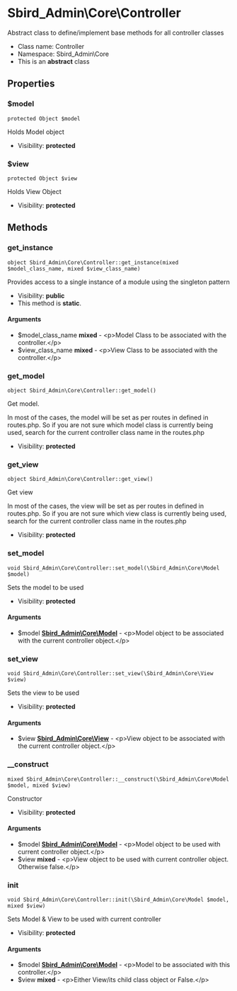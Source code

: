 Sbird_Admin\Core\Controller
===============

Abstract class to define/implement base methods for all controller classes




* Class name: Controller
* Namespace: Sbird_Admin\Core
* This is an **abstract** class





Properties
----------


### $model

    protected Object $model

Holds Model object



* Visibility: **protected**


### $view

    protected Object $view

Holds View Object



* Visibility: **protected**


Methods
-------


### get_instance

    object Sbird_Admin\Core\Controller::get_instance(mixed $model_class_name, mixed $view_class_name)

Provides access to a single instance of a module using the singleton pattern



* Visibility: **public**
* This method is **static**.


#### Arguments
* $model_class_name **mixed** - &lt;p&gt;Model Class to be associated with the controller.&lt;/p&gt;
* $view_class_name **mixed** - &lt;p&gt;View Class to be associated with the controller.&lt;/p&gt;



### get_model

    object Sbird_Admin\Core\Controller::get_model()

Get model.

In most of the cases, the model will be set as per routes in defined in routes.php.
So if you are not sure which model class is currently being used, search for the
current controller class name in the routes.php

* Visibility: **protected**




### get_view

    object Sbird_Admin\Core\Controller::get_view()

Get view

In most of the cases, the view will be set as per routes in defined in routes.php.
So if you are not sure which view class is currently being used, search for the
current controller class name in the routes.php

* Visibility: **protected**




### set_model

    void Sbird_Admin\Core\Controller::set_model(\Sbird_Admin\Core\Model $model)

Sets the model to be used



* Visibility: **protected**


#### Arguments
* $model **[Sbird_Admin\Core\Model](Sbird_Admin-Core-Model.md)** - &lt;p&gt;Model object to be associated with the current controller object.&lt;/p&gt;



### set_view

    void Sbird_Admin\Core\Controller::set_view(\Sbird_Admin\Core\View $view)

Sets the view to be used



* Visibility: **protected**


#### Arguments
* $view **[Sbird_Admin\Core\View](Sbird_Admin-Core-View.md)** - &lt;p&gt;View object to be associated with the current controller object.&lt;/p&gt;



### __construct

    mixed Sbird_Admin\Core\Controller::__construct(\Sbird_Admin\Core\Model $model, mixed $view)

Constructor



* Visibility: **protected**


#### Arguments
* $model **[Sbird_Admin\Core\Model](Sbird_Admin-Core-Model.md)** - &lt;p&gt;Model object to be used with current controller object.&lt;/p&gt;
* $view **mixed** - &lt;p&gt;View object to be used with current controller object. Otherwise false.&lt;/p&gt;



### init

    void Sbird_Admin\Core\Controller::init(\Sbird_Admin\Core\Model $model, mixed $view)

Sets Model & View to be used with current controller



* Visibility: **protected**


#### Arguments
* $model **[Sbird_Admin\Core\Model](Sbird_Admin-Core-Model.md)** - &lt;p&gt;Model to be associated with this controller.&lt;/p&gt;
* $view **mixed** - &lt;p&gt;Either View/its child class object or False.&lt;/p&gt;


